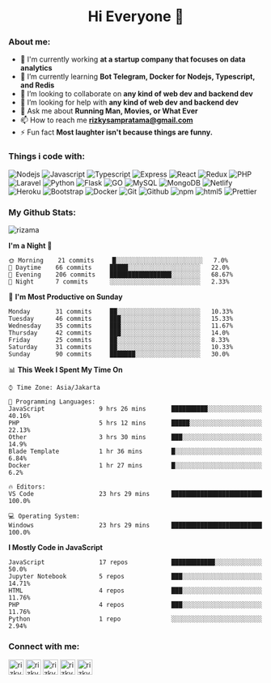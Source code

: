 
<!--
**rizama/rizama** is a ✨ _special_ ✨ repository because its `README.md` (this file) appears on your GitHub profile.

Here are some ideas to get you started:

- 🔭 I’m currently working on ...
- 🌱 I’m currently learning ...
- 👯 I’m looking to collaborate on ...
- 🤔 I’m looking for help with ...
- 💬 Ask me about ...
- 📫 How to reach me: ...
- 😄 Pronouns: ...
- ⚡ Fun fact: ...
-->

<h1 align="center">Hi Everyone 👋</h1>

### About me:
- 🔭 I'm currently working **at a startup company that focuses on data analytics**
- 🌱 I’m currently learning **Bot Telegram, Docker for Nodejs, Typescript, and Redis**
- 👯 I’m looking to collaborate on **any kind of web dev and backend dev**
- 🤝 I’m looking for help with **any kind of web dev and backend dev**
- 💬 Ask me about **Running Man, Movies, or What Ever**
- 📫 How to reach me **rizkysampratama@gmail.com**
- ⚡ Fun fact **Most laughter isn't because things are funny.**

### Things i code with:
<p>
    <img alt="Nodejs" src="https://img.shields.io/badge/Node.js-43853D?style=flat-square&logo=node.js&logoColor=white"/>
    <img alt="Javascript" src="https://img.shields.io/badge/JavaScript-F7DF1E?style=flat-square&logo=javascript&logoColor=black"/>
    <img alt="Typescript" src="https://img.shields.io/badge/TypeScript-007ACC?style=flat-square&logo=typescript&logoColor=white"/>
    <img alt="Express" src="https://img.shields.io/badge/Express.js-404D59?style=flat-square"/>
    <img alt="React" src="https://img.shields.io/badge/React-20232A?style=flat-square&logo=react&logoColor=61DAFB"/>
    <img alt="Redux" src="https://img.shields.io/badge/Redux-593D88?style=flat-square&logo=redux&logoColor=white"/>
    <img alt="PHP" src="https://img.shields.io/badge/PHP-777BB4?style=flat-square&logo=php&logoColor=white"/>
    <img alt="Laravel" src="https://img.shields.io/badge/Laravel-FF2D20?style=flat-square&logo=laravel&logoColor=white"/>
    <img alt="Python" src="https://img.shields.io/badge/Python-3776AB?style=flat-square&logo=python&logoColor=white"/>
    <img alt="Flask" src="https://img.shields.io/badge/Flask-000000?style=flat-square&logo=flask&logoColor=white"/>
    <img alt="GO" src="https://img.shields.io/badge/Go-00ADD8?style=flat-square&logo=go&logoColor=white"/>
    <img alt="MySQL" src="https://img.shields.io/badge/MySQL-00000F?style=flat-square&logo=mysql&logoColor=white"/>
    <img alt="MongoDB" src="https://img.shields.io/badge/MongoDB-4EA94B?style=flat-square&logo=mongodb&logoColor=white"/>
    <img alt="Netlify" src="https://img.shields.io/badge/Netlify-00C7B7?style=flat-square&logo=netlify&logoColor=white"/>
    <img alt="Heroku" src="https://img.shields.io/badge/Heroku-430098?style=flat-square&logo=heroku&logoColor=white"/>
    <img alt="Bootstrap" src="https://img.shields.io/badge/Bootstrap-563D7C?style=flat-square&logo=bootstrap&logoColor=white"/>
    <img alt="Docker" src="https://img.shields.io/badge/Docker-1a73e8?style=flat-square&logo=docker&logoColor=white"/>
    <img alt="Git" src="https://img.shields.io/badge/-Git-F05032?style=flat-square&logo=git&logoColor=white" />
    <img alt="Github" src="https://img.shields.io/badge/-Github-2088FF?style=flat-square&logo=github&logoColor=white" />
    <img alt="npm" src="https://img.shields.io/badge/-NPM-CB3837?style=flat-square&logo=npm&logoColor=white" />
    <img alt="html5" src="https://img.shields.io/badge/-HTML5-E34F26?style=flat-square&logo=html5&logoColor=white" />
    <img alt="Prettier" src="https://img.shields.io/badge/-Prettier-F7B93E?style=flat-square&logo=prettier&logoColor=white" />
</p>

### My Github Stats: 
<p align="left"><img align="center" src="https://github-readme-stats.vercel.app/api?username=rizama&show_icons=true&theme=vue-dark" alt="rizama" /></p>


<!--START_SECTION:waka-->
**I'm a Night 🦉** 

```text
🌞 Morning    21 commits     █░░░░░░░░░░░░░░░░░░░░░░░░   7.0% 
🌆 Daytime    66 commits     █████░░░░░░░░░░░░░░░░░░░░   22.0% 
🌃 Evening    206 commits    █████████████████░░░░░░░░   68.67% 
🌙 Night      7 commits      ░░░░░░░░░░░░░░░░░░░░░░░░░   2.33%

```
📅 **I'm Most Productive on Sunday** 

```text
Monday       31 commits     ██░░░░░░░░░░░░░░░░░░░░░░░   10.33% 
Tuesday      46 commits     ███░░░░░░░░░░░░░░░░░░░░░░   15.33% 
Wednesday    35 commits     ███░░░░░░░░░░░░░░░░░░░░░░   11.67% 
Thursday     42 commits     ███░░░░░░░░░░░░░░░░░░░░░░   14.0% 
Friday       25 commits     ██░░░░░░░░░░░░░░░░░░░░░░░   8.33% 
Saturday     31 commits     ██░░░░░░░░░░░░░░░░░░░░░░░   10.33% 
Sunday       90 commits     ███████░░░░░░░░░░░░░░░░░░   30.0%

```


📊 **This Week I Spent My Time On** 

```text
⌚︎ Time Zone: Asia/Jakarta

💬 Programming Languages: 
JavaScript               9 hrs 26 mins       ██████████░░░░░░░░░░░░░░░   40.16% 
PHP                      5 hrs 12 mins       █████░░░░░░░░░░░░░░░░░░░░   22.13% 
Other                    3 hrs 30 mins       ███░░░░░░░░░░░░░░░░░░░░░░   14.9% 
Blade Template           1 hr 36 mins        █░░░░░░░░░░░░░░░░░░░░░░░░   6.84% 
Docker                   1 hr 27 mins        █░░░░░░░░░░░░░░░░░░░░░░░░   6.2%

🔥 Editors: 
VS Code                  23 hrs 29 mins      █████████████████████████   100.0%

💻 Operating System: 
Windows                  23 hrs 29 mins      █████████████████████████   100.0%

```

**I Mostly Code in JavaScript** 

```text
JavaScript               17 repos            ████████████░░░░░░░░░░░░░   50.0% 
Jupyter Notebook         5 repos             ███░░░░░░░░░░░░░░░░░░░░░░   14.71% 
HTML                     4 repos             ███░░░░░░░░░░░░░░░░░░░░░░   11.76% 
PHP                      4 repos             ███░░░░░░░░░░░░░░░░░░░░░░   11.76% 
Python                   1 repo              ░░░░░░░░░░░░░░░░░░░░░░░░░   2.94%

```



<!--END_SECTION:waka-->


### Connect with me:
<p align="left">
<a href="https://twitter.com/rizkysamp" target="blank"><img align="center" src="https://cdn.jsdelivr.net/npm/simple-icons@3.0.1/icons/twitter.svg" alt="rizkysamp" height="30" width="30" /></a>
<a href="https://linkedin.com/in/rizkysamp" target="blank"><img align="center" src="https://cdn.jsdelivr.net/npm/simple-icons@3.0.1/icons/linkedin.svg" alt="rizkysamp" height="30" width="30" /></a>
<a href="https://fb.com/rizkysampratama" target="blank"><img align="center" src="https://cdn.jsdelivr.net/npm/simple-icons@3.0.1/icons/facebook.svg" alt="rizkysampratama" height="30" width="30" /></a>
<a href="https://instagram.com/rizkysamp" target="blank"><img align="center" src="https://cdn.jsdelivr.net/npm/simple-icons@3.0.1/icons/instagram.svg" alt="rizkysamp" height="30" width="30" /></a>  
<a href="https://www.hackerrank.com/rizkysampratama" target="blank"><img align="center" src="https://cdn.jsdelivr.net/npm/simple-icons@3.0.1/icons/hackerrank.svg" alt="rizkysampratama" height="30" width="30" /></a>
</p>
